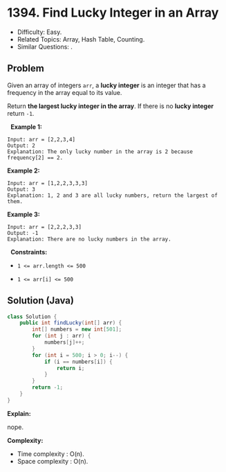 # 1394. Find Lucky Integer in an Array

- Difficulty: Easy.
- Related Topics: Array, Hash Table, Counting.
- Similar Questions: .

## Problem

Given an array of integers ```arr```, a **lucky integer** is an integer that has a frequency in the array equal to its value.

Return **the largest **lucky integer** in the array**. If there is no **lucky integer** return ```-1```.

 
**Example 1:**

```
Input: arr = [2,2,3,4]
Output: 2
Explanation: The only lucky number in the array is 2 because frequency[2] == 2.
```

**Example 2:**

```
Input: arr = [1,2,2,3,3,3]
Output: 3
Explanation: 1, 2 and 3 are all lucky numbers, return the largest of them.
```

**Example 3:**

```
Input: arr = [2,2,2,3,3]
Output: -1
Explanation: There are no lucky numbers in the array.
```

 
**Constraints:**


	
- ```1 <= arr.length <= 500```
	
- ```1 <= arr[i] <= 500```



## Solution (Java)

```java
class Solution {
    public int findLucky(int[] arr) {
        int[] numbers = new int[501];
        for (int j : arr) {
            numbers[j]++;
        }
        for (int i = 500; i > 0; i--) {
            if (i == numbers[i]) {
                return i;
            }
        }
        return -1;
    }
}
```

**Explain:**

nope.

**Complexity:**

* Time complexity : O(n).
* Space complexity : O(n).
